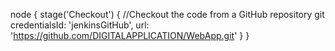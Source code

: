 
node {
   stage('Checkout') {
      //Checkout the code from a GitHub repository
      git credentialsId: 'jenkinsGitHub', url: 'https://github.com/DIGITALAPPLICATION/WebApp.git'
      }
}
